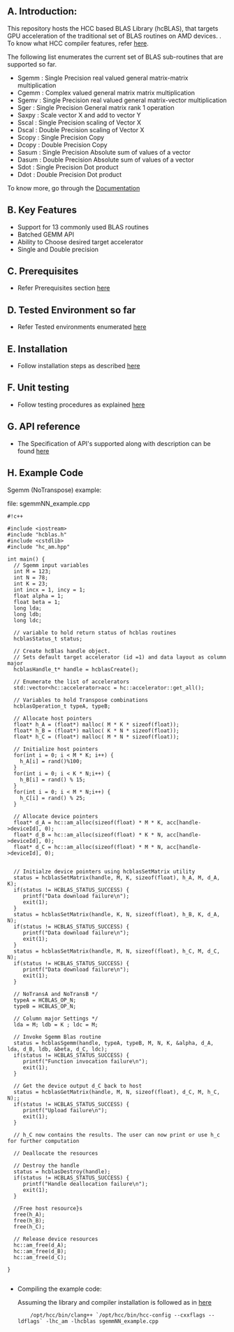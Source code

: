 ## A. Introduction: ##

This repository hosts the HCC based BLAS Library (hcBLAS), that targets GPU acceleration of the traditional set of BLAS routines on AMD devices. . To know what HCC compiler features, refer [here](https://bitbucket.org/multicoreware/hcc/wiki/Home). 


The following list enumerates the current set of BLAS sub-routines that are supported so far. 

* Sgemm  : Single Precision real valued general matrix-matrix multiplication
* Cgemm  : Complex valued general matrix matrix multiplication
* Sgemv  : Single Precision real valued general matrix-vector multiplication
* Sger   : Single Precision General matrix rank 1 operation
* Saxpy  : Scale vector X and add to vector Y
* Sscal  : Single Precision scaling of Vector X 
* Dscal  : Double Precision scaling of Vector X
* Scopy  : Single Precision Copy 
* Dcopy  : Double Precision Copy
* Sasum : Single Precision Absolute sum of values of a vector
* Dasum : Double Precision Absolute sum of values of a vector
* Sdot  : Single Precision Dot product
* Ddot  : Double Precision Dot product

To know more, go through the [Documentation](http://hcblas-documentation.readthedocs.org/en/latest/)


## B. Key Features ##

* Support for 13 commonly used BLAS routines
* Batched GEMM API
* Ability to Choose desired target accelerator
* Single and Double precision


## C. Prerequisites ##

* Refer Prerequisites section [here](http://hcblas-documentation.readthedocs.org/en/latest/#prerequisites)

## D. Tested Environment so far 

* Refer Tested environments enumerated [here](http://hcblas-documentation.readthedocs.org/en/latest/#tested-environments)


## E. Installation  

* Follow installation steps as described [here](http://hcblas-documentation.readthedocs.org/en/latest/#installation-steps)


## F. Unit testing

* Follow testing procedures as explained [here](http://hcblas-documentation.readthedocs.org/en/latest/#unit-testing)

## G. API reference

* The Specification of API's supported along with description  can be found [here](http://hcblas-documentation.readthedocs.org/en/latest/#hcblas-api-reference)


## H. Example Code

Sgemm (NoTranspose) example: 

file: sgemmNN_example.cpp

```
#!c++

#include <iostream>
#include "hcblas.h"
#include <cstdlib>
#include "hc_am.hpp"

int main() {
  // Sgemm input variables
  int M = 123;
  int N = 78;
  int K = 23;
  int incx = 1, incy = 1;
  float alpha = 1;
  float beta = 1;
  long lda;
  long ldb;
  long ldc;

  // variable to hold return status of hcblas routines
  hcblasStatus_t status;

  // Create hcBlas handle object. 
  // Sets default target accelerator (id =1) and data layout as column major 
  hcblasHandle_t* handle = hcblasCreate();

  // Enumerate the list of accelerators
  std::vector<hc::accelerator>acc = hc::accelerator::get_all();

  // Variables to hold Transpose combinations
  hcblasOperation_t typeA, typeB;

  // Allocate host pointers
  float* h_A = (float*) malloc( M * K * sizeof(float));
  float* h_B = (float*) malloc( K * N * sizeof(float));
  float* h_C = (float*) malloc( M * N * sizeof(float));

  // Initialize host pointers
  for(int i = 0; i < M * K; i++) {
    h_A[i] = rand()%100;
  }
  for(int i = 0; i < K * N;i++) {
    h_B[i] = rand() % 15;
  }
  for(int i = 0; i < M * N;i++) {
    h_C[i] = rand() % 25;
  }

  // Allocate device pointers
  float* d_A = hc::am_alloc(sizeof(float) * M * K, acc[handle->deviceId], 0);
  float* d_B = hc::am_alloc(sizeof(float) * K * N, acc[handle->deviceId], 0);
  float* d_C = hc::am_alloc(sizeof(float) * M * N, acc[handle->deviceId], 0);


  // Initialze device pointers using hcblasSetMatrix utility
  status = hcblasSetMatrix(handle, M, K, sizeof(float), h_A, M, d_A, K);
  if(status != HCBLAS_STATUS_SUCCESS) {
     printf("Data download failure\n");
     exit(1);
  }
  status = hcblasSetMatrix(handle, K, N, sizeof(float), h_B, K, d_A, N);
  if(status != HCBLAS_STATUS_SUCCESS) {
     printf("Data download failure\n");
     exit(1);
  }
  status = hcblasSetMatrix(handle, M, N, sizeof(float), h_C, M, d_C, N);
  if(status != HCBLAS_STATUS_SUCCESS) {
     printf("Data download failure\n");
     exit(1);
  }

  // NoTransA and NoTransB */           
  typeA = HCBLAS_OP_N;
  typeB = HCBLAS_OP_N;

  // Column major Settings */
  lda = M; ldb = K ; ldc = M;

  // Invoke Sgemm Blas routine
  status = hcblasSgemm(handle, typeA, typeB, M, N, K, &alpha, d_A, lda, d_B, ldb, &beta, d_C, ldc);
  if(status != HCBLAS_STATUS_SUCCESS) {
     printf("Function invocation failure\n");
     exit(1);
  }

  // Get the device output d_C back to host
  status = hcblasGetMatrix(handle, M, N, sizeof(float), d_C, M, h_C, N);;
  if(status != HCBLAS_STATUS_SUCCESS) {
     printf("Upload failure\n");
     exit(1);
  }

  // h_C now contains the results. The user can now print or use h_c for further computation

  // Deallocate the resources

  // Destroy the handle
  status = hcblasDestroy(handle);
  if(status != HCBLAS_STATUS_SUCCESS) {
     printf("Handle deallocation failure\n");
     exit(1);
  }

  //Free host resource}s
  free(h_A);
  free(h_B);
  free(h_C);

  // Release device resources 
  hc::am_free(d_A);
  hc::am_free(d_B);
  hc::am_free(d_C);

}


```
* Compiling the example code:
   
     Assuming the library and compiler installation is followed as in [here](http://hcblas-documentation.readthedocs.org/en/latest/#installation-steps)

          /opt/hcc/bin/clang++ `/opt/hcc/bin/hcc-config --cxxflags --ldflags` -lhc_am -lhcblas sgemmNN_example.cpp